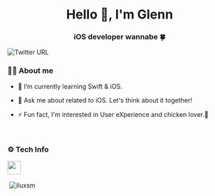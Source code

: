 <h1 align="center">Hello 👋, I'm Glenn</h1>
<h3 align="center">iOS developer wannabe 🍀</h3>

![Twitter URL](https://img.shields.io/twitter/url?label=Follow%20%40iluxsm&style=social&url=https%3A%2F%2Ftwitter.com%2Filuxsm)
</br>

### 👨‍💻 About me
- 🌱 I’m currently learning Swift & iOS.

- 💬 Ask me about related to iOS. Let's think about it together!

- ⚡ Fun fact, I'm interested in User eXperience and chicken lover.🤭
</br>

### ⚙️ Tech Info
<code><img height="30" src="https://www.vectorlogo.zone/logos/swift/swift-horizontal.svg"></code>
<p>&nbsp;<img align="center" src="https://github-readme-stats.vercel.app/api?username=iluxsm&show_icons=true&locale=en" alt="iluxsm" /></p>

